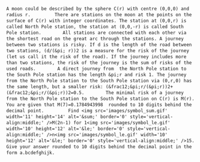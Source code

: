     A moon could be described by the sphere C(r) with centre (0,0,0) and radius r.         There are stations on the moon at the points on the surface of C(r) with integer coordinates. The station at (0,0,r) is called North Pole station, the station at (0,0,-r) is called South Pole station.        All stations are connected with each other via the shortest road on the great arc through the stations. A journey between two stations is risky. If d is the length of the road between two stations, (d/(&pi; r))2 is a measure for the risk of the journey (let us call it the risk of the road). If the journey includes more than two stations, the risk of the journey is the sum of risks of the used roads.        A direct journey from  the North Pole station to the South Pole station has the length &pi;r and risk 1. The journey from the North Pole station to the South Pole station via (0,r,0) has the same length, but a smaller risk: (&frac12;&pi;r/(&pi;r))2+(&frac12;&pi;r/(&pi;r))2=0.5.        The minimal risk of a journey from the North Pole station to the South Pole station on C(r) is M(r).        You are given that M(7)=0.1784943998  rounded to 10 digits behind the decimal point.         Find <img src='images/symbol_sum.gif' width='11' height='14' alt='&sum;' border='0' style='vertical-align:middle;' />M(2n-1) for 1<img src='images/symbol_le.gif' width='10' height='12' alt='&le;' border='0' style='vertical-align:middle;' />n<img src='images/symbol_le.gif' width='10' height='12' alt='&le;' border='0' style='vertical-align:middle;' />15.        Give your answer rounded to 10 digits behind the decimal point in the form a.bcdefghijk.        